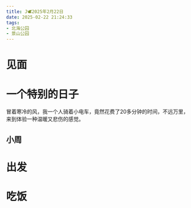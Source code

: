 ```yaml
---
title: J🕊️2025年2月22日
date: 2025-02-22 21:24:33
tags: 
- 北海公园
- 景山公园
---
```

# 见面
# 一个特别的日子
冒着寒冷的风，我一个人骑着小电车，竟然花费了20多分钟的时间，不远万里，来到体验一种温暖又悲伤的感觉。

## 小周 
# 出发
 
# 吃饭